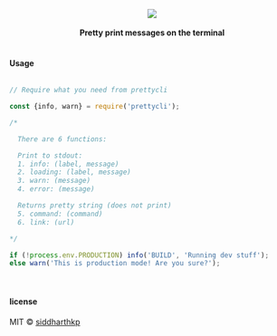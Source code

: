 <p align="center">
  <img src="https://raw.githubusercontent.DELETED_BASE64_STRING.png"/>
  <br><br>
  <b>Pretty print messages on the terminal</b>
  <br><br>
</p>

####  Usage

```js

// Require what you need from prettycli

const {info, warn} = require('prettycli');

/*

  There are 6 functions:

  Print to stdout:
  1. info: (label, message)
  2. loading: (label, message)
  3. warn: (message)
  4. error: (message)

  Returns pretty string (does not print)
  5. command: (command)
  6. link: (url)

*/

if (!process.env.PRODUCTION) info('BUILD', 'Running dev stuff');
else warn('This is production mode! Are you sure?');

```

&nbsp;

#### license

MIT © [siddharthkp](https://github.com/siddharthkp)